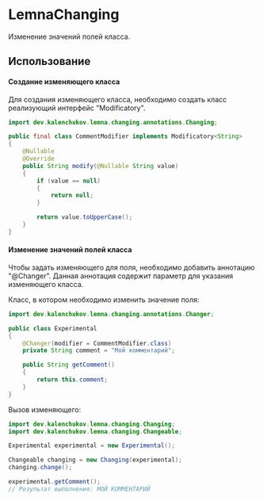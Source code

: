 # LemnaChanging

Изменение значений полей класса.

## Использование

#### Создание изменяющего класса

Для создания изменяющего класса, необходимо создать класс реализующий интерфейс "Modificatory".

```java
import dev.kalenchukov.lemna.changing.annotations.Changing;

public final class CommentModifier implements Modificatory<String>
{
	@Nullable
	@Override
	public String modify(@Nullable String value)
	{
		if (value == null)
		{
			return null;
		}

		return value.toUpperCase();
	}
}
```

#### Изменение значений полей класса

Чтобы задать изменяющего для поля, необходимо добавить аннотацию "@Changer".
Данная аннотация содержит параметр для указания изменяющего класса.

Класс, в котором необходимо изменить значение поля:

```java
import dev.kalenchukov.lemna.changing.annotations.Changer;

public class Experimental
{
	@Changer(modifier = CommentModifier.class)
	private String comment = "Мой комментарий";

	public String getComment()
	{
		return this.comment;
	}
}
```

Вызов изменяющего:

```java
import dev.kalenchukov.lemna.changing.Changing;
import dev.kalenchukov.lemna.changing.Changeable;

Experimental experimental = new Experimental();

Changeable changing = new Changing(experimental);
changing.change();

experimental.getComment();
// Результат выполнения: МОЙ КОММЕНТАРИЙ
```
